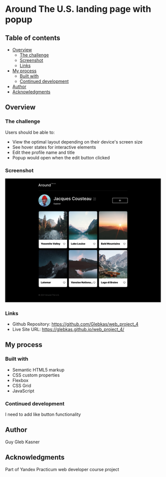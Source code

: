 # Around The U.S. landing page with popup

## Table of contents

- [Overview](#overview)
  - [The challenge](#the-challenge)
  - [Screenshot](#screenshot)
  - [Links](#links)
- [My process](#my-process)
  - [Built with](#built-with)
  - [Continued development](#continued-development)
- [Author](#author)
- [Acknowledgments](#acknowledgments)

## Overview

### The challenge

Users should be able to:

- View the optimal layout depending on their device's screen size
- See hover states for interactive elements
- Edit thee profile name and title
- Popup would open when the edit button clicked

### Screenshot

![](./screenshot.png)

### Links

- Github Repository: https://github.com/Glebkas/web_project_4
- Live Site URL: https://glebkas.github.io/web_project_4/

## My process

### Built with

- Semantic HTML5 markup
- CSS custom properties
- Flexbox
- CSS Grid
- JavaScript

### Continued development

I need to add like button functionality

## Author

Guy Gleb Kasner

## Acknowledgments

Part of Yandex Practicum web developer course project

